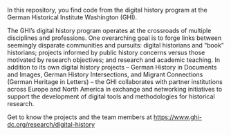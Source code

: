 In this repository, you find code from the digital history program at the German Historical Institute Washington (GHI).

The GHI’s digital history program operates at the crossroads of multiple disciplines and professions. One overarching goal is to forge links between seemingly disparate communities and pursuits: digital historians and “book” historians; projects informed by public history concerns versus those motivated by research objectives; and research and academic teaching. In addition to its own digital history projects – German History in Documents and Images, German History Intersections, and Migrant Connections (German Heritage in Letters) – the GHI collaborates with partner institutions across Europe and North America in exchange and networking initiatives to support the development of digital tools and methodologies for historical research.

Get to know the projects and the team members at https://www.ghi-dc.org/research/digital-history

